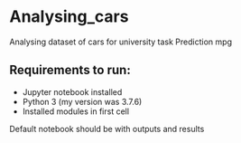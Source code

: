 # Analysing_cars
Analysing dataset of cars for university task
Prediction mpg

## Requirements to run:
- Jupyter notebook installed
- Python 3 (my version was 3.7.6)
- Installed modules in first cell

Default notebook should be with outputs and results
